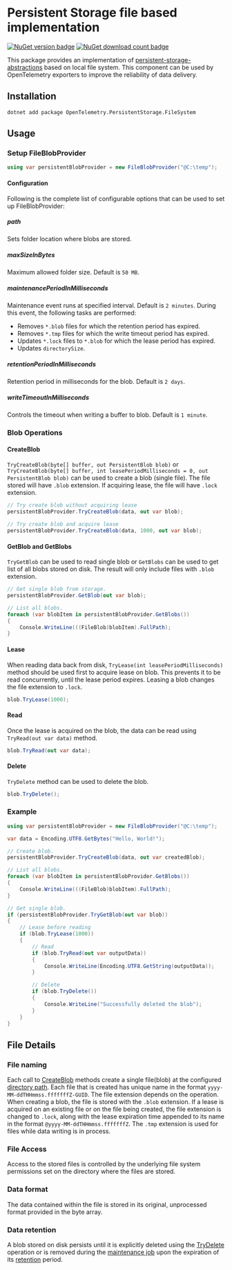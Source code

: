 # Persistent Storage file based implementation

[![NuGet version badge](https://img.shields.io/nuget/v/OpenTelemetry.PersistentStorage.FileSystem)](https://www.nuget.org/packages/OpenTelemetry.PersistentStorage.FileSystem)
[![NuGet download count badge](https://img.shields.io/nuget/dt/OpenTelemetry.PersistentStorage.FileSystem)](https://www.nuget.org/packages/OpenTelemetry.PersistentStorage.FileSystem)

This package provides an implementation of
[persistent-storage-abstractions](../OpenTelemetry.PersistentStorage.Abstractions/README.md#Persistent-Storage-Abstractions)
based on local file system. This component can be used by OpenTelemetry
exporters to improve the reliability of data delivery.

## Installation

```shell
dotnet add package OpenTelemetry.PersistentStorage.FileSystem
```

## Usage

### Setup FileBlobProvider

```csharp
using var persistentBlobProvider = new FileBlobProvider("@C:\temp");
```

#### Configuration

Following is the complete list of configurable options that can be used to set
up FileBlobProvider:

##### path

Sets folder location where blobs are stored.

##### maxSizeInBytes

Maximum allowed folder size. Default is `50 MB`.

##### maintenancePeriodInMilliseconds

Maintenance event runs at specified interval. Default is `2 minutes`. During
this event, the following tasks are performed:

* Removes `*.blob` files for which the retention period has expired.
* Removes `*.tmp` files for which the write timeout period has expired.
* Updates `*.lock` files to `*.blob` for which the lease period has expired.
* Updates `directorySize`.

##### retentionPeriodInMilliseconds

Retention period in milliseconds for the blob. Default is `2 days`.

##### writeTimeoutInMilliseconds

Controls the timeout when writing a buffer to blob. Default is `1 minute`.

### Blob Operations

#### CreateBlob

`TryCreateBlob(byte[] buffer, out PersistentBlob blob)` or `TryCreateBlob(byte[]
buffer, int leasePeriodMilliseconds = 0, out PersistentBlob blob)` can be used
to create a blob (single file). The file stored will have `.blob`
extension. If acquiring lease, the file will have `.lock` extension.

```csharp
// Try create blob without acquiring lease
persistentBlobProvider.TryCreateBlob(data, out var blob);

// Try create blob and acquire lease
persistentBlobProvider.TryCreateBlob(data, 1000, out var blob);
```

#### GetBlob and GetBlobs

`TryGetBlob` can be used to read single blob or `GetBlobs` can be used to get list
of all blobs stored on disk. The result will only include files with `.blob`
extension.

```csharp
// Get single blob from storage.
persistentBlobProvider.GetBlob(out var blob);

// List all blobs.
foreach (var blobItem in persistentBlobProvider.GetBlobs())
{
    Console.WriteLine(((FileBlob)blobItem).FullPath);
}
```

#### Lease

When reading data back from disk, `TryLease(int leasePeriodMilliseconds)` method
should be used first to acquire lease on blob. This prevents it to be read
concurrently, until the lease period expires. Leasing a blob changes the file
extension to `.lock`.

```csharp
blob.TryLease(1000);
```

#### Read

Once the lease is acquired on the blob, the data can be read using
`TryRead(out var data)` method.

```csharp
blob.TryRead(out var data);
```

#### Delete

`TryDelete` method can be used to delete the blob.

```csharp
blob.TryDelete();
```

### Example

```csharp
using var persistentBlobProvider = new FileBlobProvider("@C:\temp");

var data = Encoding.UTF8.GetBytes("Hello, World!");

// Create blob.
persistentBlobProvider.TryCreateBlob(data, out var createdBlob);

// List all blobs.
foreach (var blobItem in persistentBlobProvider.GetBlobs())
{
    Console.WriteLine(((FileBlob)blobItem).FullPath);
}

// Get single blob.
if (persistentBlobProvider.TryGetBlob(out var blob))
{
    // Lease before reading
    if (blob.TryLease(1000))
    {
        // Read
        if (blob.TryRead(out var outputData))
        {
            Console.WriteLine(Encoding.UTF8.GetString(outputData));
        }

        // Delete
        if (blob.TryDelete())
        {
            Console.WriteLine("Successfully deleted the blob");
        }
    }
}
```

## File Details

### File naming

Each call to [CreateBlob](#createblob) methods create a single file(blob) at the
configured [directory path](#path). Each file that is created has unique
name in the format `yyyy-MM-ddTHHmmss.fffffffZ-GUID`. The file extension depends
on the operation. When creating a blob, the file is stored with the `.blob`
extension. If a lease is acquired on an existing file or on the file being
created, the file extension is changed to `.lock`, along with the lease
expiration time appended to its name in the format
`@yyyy-MM-ddTHHmmss.fffffffZ`. The `.tmp` extension is used for files while data
writing is in process.

### File Access

Access to the stored files is controlled by the underlying file system
permissions set on the directory where the files are stored.

### Data format

The data contained within the file is stored in its original, unprocessed format
provided in the byte array.

### Data retention

A blob stored on disk persists until it is explicitly deleted using the
[TryDelete](#delete) operation or is removed during the [maintenance
job](#maintenanceperiodinmilliseconds) upon the expiration of its
[retention](#retentionperiodinmilliseconds) period.
